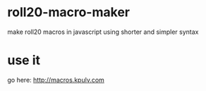 # roll20-macro-maker
make roll20 macros in javascript using shorter and simpler syntax

# use it
go here: http://macros.kpulv.com
